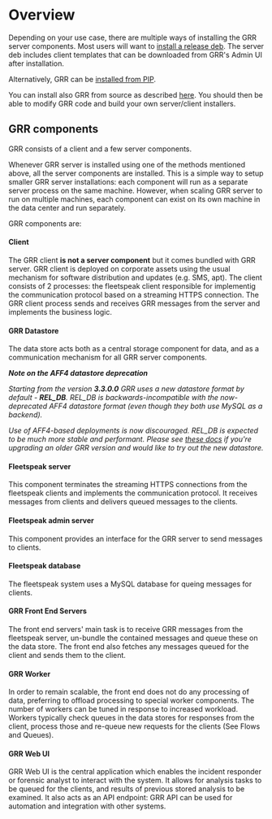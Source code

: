 # Overview

Depending on your use case, there are multiple ways of installing the
GRR server components. Most users will want to
[install a release deb](from-release-deb.md). The server deb includes
client templates that can be downloaded from GRR's Admin UI after installation.

Alternatively, GRR can be [installed from PIP](from-released-pip.md).

You can install also GRR from source as described
[here](from-source.md). You should then be able to modify GRR code and build
your own server/client installers.


## GRR components

GRR consists of a client and a few server components.

Whenever GRR server is installed using one of the methods mentioned above, all the server components are installed. This is a simple way to setup smaller GRR server installations: each component will run as a separate server process on the same machine. However, when scaling GRR server to run on multiple machines, each component can exist on its own machine in the data center and run separately.

GRR components are:

#### Client

The GRR client **is not a server component** but it comes bundled with GRR server. GRR client is deployed on corporate assets using the usual mechanism for software distribution and updates (e.g. SMS, apt). The client consists of 2 processes: the fleetspeak client responsible for implementig the communication protocol based on a streaming HTTPS connection. The GRR client process sends and receives GRR messages from the server and implements the business logic.

#### GRR Datastore
The data store acts both as a central storage component for data, and as a communication mechanism for all GRR server components.

***Note on the AFF4 datastore deprecation***

*Starting from the version ***3.3.0.0*** GRR uses a new datastore format by default - ***REL_DB***. REL_DB is backwards-incompatible with the now-deprecated AFF4 datastore format (even though they both use MySQL as a backend).*

*Use of AFF4-based deployments is now discouraged. REL_DB is expected to be much more stable and performant. Please see [these docs](../maintaining-and-tuning/grr-datastore.md) if you're upgrading an older GRR version and would like to try out the new datastore.*

#### Fleetspeak server

This component terminates the streaming HTTPS connections from the fleetspeak clients and implements the communication protocol. It receives messages from clients and delivers queued messages to the clients.

#### Fleetspeak admin server

This component provides an interface for the GRR server to send messages to clients.

#### Fleetspeak database

The fleetspeak system uses a MySQL database for queing messages for clients.

#### GRR Front End Servers
The front end servers' main task is to receive GRR messages from the fleetspeak server, un-bundle the contained messages and queue these on the data store. The front end also fetches any messages queued for the client and sends them to the client.

#### GRR Worker
In order to remain scalable, the front end does not do any processing of data, preferring to offload processing to special worker components. The number of workers can be tuned in response to increased workload. Workers typically check queues in the data stores for responses from the client, process those and re-queue new requests for the clients (See Flows and Queues).

#### GRR Web UI
GRR Web UI is the central application which enables the incident responder or forensic analyst to interact with the system. It allows for analysis tasks to be queued for the clients, and results of previous stored analysis to be examined. It also acts as an API endpoint: GRR API can be used for automation and integration with other systems.

